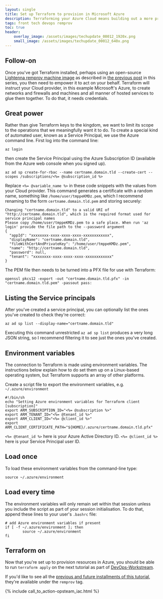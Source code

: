 ```yaml
---
layout: single
title: Set up Terraform to provision in Microsoft Azure
description: Terraforming your Azure Cloud means building out a more predictable, reliable and extensible Cloud estate for the future
tags: front tech devops remprov
toc: true
header:
    overlay_image: /assets/images/techupdate_00012_1920x.png
    small_image: /assets/images/techupdate_00012_640x.png
---
```


## Follow-on
Once you've got Terraform installed, perhaps using an open-source [Lightenna remprov machine image](https://aws.amazon.com/marketplace) as described in [the previous post](/tech/2019/terraform-command-line-for-remote-provisioning) in this series, you then need to empower it to act on your behalf.  Terraform will instruct your Cloud provider, in this example Microsoft's Azure, to create networks and firewalls and machines and all manner of hosted services to glue them together.  To do that, it needs credentials.

## Great power
Rather than give Terraform keys to the kingdom, we want to limit its scope to the operations that we meaningfully want it to do.  To create a special kind of automated user, known as a Service Principal, we use the Azure command line.  First log into the command line:
```
az login
```
then create the Service Principal using the Azure Subscription ID (available from the Azure web console when you signed up).
```
az ad sp create-for-rbac --name certname.domain.tld --create-cert --scopes /subscriptions/<%= @subscription_id %>
```
Replace `<%= @variable_name %>` in these code snippets with the values from your Cloud provider.  This command generates a certificate with a random name, something like `/home/user/tmppeKMDz.pem`, which I recommend renaming to the form `certname.domain.tld.pem` and storing securely:

```
Changing "certname.domain.tld" to a valid URI of "http://certname.domain.tld", which is the required format used for service principal names
Please copy /home/user/tmppeKMDz.pem to a safe place. When run 'az login' provide the file path to the --password argument
{
  "appId": "xxxxxxxx-xxxx-xxxx-xxxx-xxxxxxxxxxxx",
  "displayName": "certname.domain.tld",
  "fileWithCertAndPrivateKey": "/home/user/tmppeKMDz.pem",
  "name": "http://certname.domain.tld",
  "password": null,
  "tenant": "xxxxxxxx-xxxx-xxxx-xxxx-xxxxxxxxxxxx"
}
```

The PEM file then needs to be turned into a PFX file for use with Terraform:

```
openssl pkcs12 -export -out "certname.domain.tld.pfx" -in "certname.domain.tld.pem" -passout pass:
```

## Listing the Service principals
After you've created a service principal, you can optionally list the ones you've created to check they're correct:
```
az ad sp list --display-name="certname.domain.tld"
```

Executing this command unrestricted `az ad sp list` produces a very long JSON string, so I recommend filtering it to see just the ones you've created.

## Environment variables
The connection to Terraform is made using environment variables.  The instructions below explain how to do set them up on a Linux-based operating system, but Terraform supports an array of other platforms.

Create a script file to export the environment variables, e.g. `~/.azure/environment`
```
#!/bin/sh
echo "Setting Azure environment variables for Terraform client [subscription]"
export ARM_SUBSCRIPTION_ID="<%= @subscription %>"
export ARM_TENANT_ID="<%= @tenant_id %>"
export ARM_CLIENT_ID="<%= @client_id %>"
export ARM_CLIENT_CERTIFICATE_PATH="${HOME}/.azure/certname.domain.tld.pfx"
```

`<%= @tenant_id %>` here is your Azure Active Directory ID.  `<%= @client_id %>` here is your Service Principal user ID.

## Load once
To load these environment variables from the command-line type:
```
source ~/.azure/environment
```

## Load every time
The environment variables will only remain set within that session unless you include the script as part of your session initialisation.  To do that, append these lines to your user's `.bashrc` file:
```
# add Azure environment variables if present
if [ -f ~/.azure/environment ]; then
        source ~/.azure/environment
fi
```

## Terraform on
Now that you're set up to provision resources in Azure, you should be able to run `terraform apply` on the next tutorial as part of [DevOps-Workstream](https://github.com/lightenna/devops-workstream).

If you'd like to see all the [previous and future installments of this tutorial](/tech/remprov), they're available under the `remprov` tag.

{% include call_to_action-opsteam_iac.html %}
